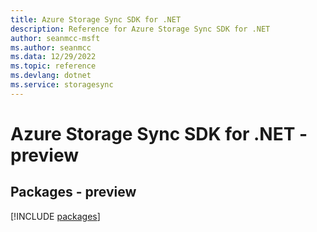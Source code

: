 ```yaml
---
title: Azure Storage Sync SDK for .NET
description: Reference for Azure Storage Sync SDK for .NET
author: seanmcc-msft
ms.author: seanmcc
ms.data: 12/29/2022
ms.topic: reference
ms.devlang: dotnet
ms.service: storagesync
---
```

# Azure Storage Sync SDK for .NET - preview
## Packages - preview
[!INCLUDE [packages](storage-sync-index.md)]